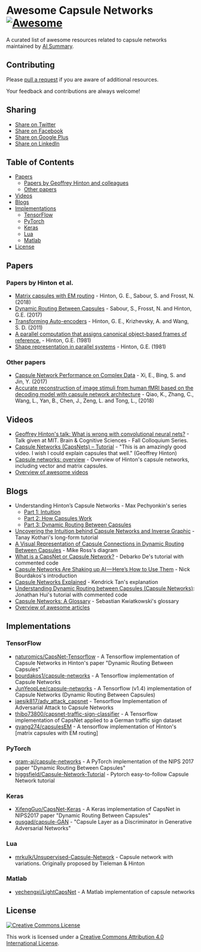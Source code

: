 # Awesome Capsule Networks [![Awesome](https://cdn.rawgit.com/sindresorhus/awesome/d7305f38d29fed78fa85652e3a63e154dd8e8829/media/badge.svg)](https://github.com/sindresorhus/awesome)

A curated list of awesome resources related to capsule networks maintained by [AI Summary](http://aisummary.com).

## Contributing
Please [pull a request](https://github.com/aisummary/awesome-capsule-networks/pulls) if you are aware of additional resources.

Your feedback and contributions are always welcome!

## Sharing
- [Share on Twitter](http://twitter.com/home?status=http://github.com/aisummary/awesome-capsule-networks)
- [Share on Facebook](http://www.facebook.com/sharer/sharer.php?u=http://github.com/aisummary/awesome-capsule-networks)
- [Share on Google Plus](http://plus.google.com/share?url=http://github.com/aisummary/awesome-capsule-networks)
- [Share on LinkedIn](http://www.linkedin.com/shareArticle?mini=true&url=http://github.com/aisummary/awesome-capsule-networks)

## Table of Contents
- [Papers](#papers)
  - [Papers by Geoffrey Hinton and colleagues](#papers-by-hinton-et-al)
  - [Other papers](#other-papers)
- [Videos](#videos)
- [Blogs](#blogs)
- [Implementations](#implementations)
  - [TensorFlow](#tensorflow)
  - [PyTorch](#pytorch)
  - [Keras](#keras)
  - [Lua](#lua)
  - [Matlab](#matlab)
- [License](#license)

## Papers

### Papers by Hinton et al.
- [Matrix capsules with EM routing](https://openreview.net/forum?id=HJWLfGWRb) - Hinton, G. E., Sabour, S. and Frosst, N. (2018)
- [Dynamic Routing Between Capsules](https://arxiv.org/abs/1710.09829) - Sabour, S., Frosst, N. and Hinton, G.E. (2017)
- [Transforming Auto-encoders](http://www.cs.toronto.edu/~fritz/absps/transauto6.pdf) - Hinton, G. E., Krizhevsky, A. and Wang, S. D. (2011)
- [A parallel computation that assigns canonical object-based frames of reference.](http://www.cs.toronto.edu/~fritz/absps/object-based81.pdf) - Hinton, G.E. (1981)
- [Shape representation in parallel systems](http://www.cs.toronto.edu/~fritz/absps/shape81.pdf) - Hinton, G.E. (1981)

### Other papers
- [Capsule Network Performance on Complex Data](https://arxiv.org/pdf/1712.03480.pdf) - Xi, E., Bing, S. and Jin, Y. (2017)
- [Accurate reconstruction of image stimuli from human fMRI based on the decoding model with capsule network architecture](https://arxiv.org/ftp/arxiv/papers/1801/1801.00602.pdf) - Qiao, K., Zhang, C., Wang, L., Yan, B., Chen, J., Zeng, L. and Tong, L., (2018)

## Videos
- [Geoffrey Hinton's talk: What is wrong with convolutional neural nets?](https://www.youtube.com/watch?v=rTawFwUvnLE) - Talk given at MIT. Brain & Cognitive Sciences - Fall Colloquium Series.
- [Capsule Networks (CapsNets) – Tutorial](https://www.youtube.com/watch?v=pPN8d0E3900) - "This is an amazingly good video. I wish I could explain capsules that well."﻿ (Geoffrey Hinton)
- [Capsule networks: overview](https://www.youtube.com/watch?v=YqazfBLLV4U) - Overview of Hinton's capsule networks, including vector and matrix capsules.
- [Overview of awesome videos](http://www.aisummary.com/blog/watch-three-videos-understand-capsule-networks/)

## Blogs
- Understanding Hinton’s Capsule Networks - Max Pechyonkin's series
  - [Part 1: Intuition](https://medium.com/ai%C2%B3-theory-practice-business/understanding-hintons-capsule-networks-part-i-intuition-b4b559d1159b)
  - [Part 2: How Capsules Work](https://medium.com/ai%C2%B3-theory-practice-business/understanding-hintons-capsule-networks-part-ii-how-capsules-work-153b6ade9f66)
  - [Part 3: Dynamic Routing Between Capsules](https://medium.com/ai%C2%B3-theory-practice-business/understanding-hintons-capsule-networks-part-iii-dynamic-routing-between-capsules-349f6d30418)
- [Uncovering the Intuition behind Capsule Networks and Inverse Graphic](https://hackernoon.com/uncovering-the-intuition-behind-capsule-networks-and-inverse-graphics-part-i-7412d121798d) - Tanay Kothari's long-form tutorial
- [A Visual Representation of Capsule Connections in Dynamic Routing Between Capsules](https://medium.com/@mike_ross/a-visual-representation-of-capsule-network-computations-83767d79e737) - Mike Ross's diagram
- [What is a CapsNet or Capsule Network?](https://hackernoon.com/what-is-a-capsnet-or-capsule-network-2bfbe48769cc) - Debarko De's tutorial with commented code
- [Capsule Networks Are Shaking up AI — Here’s How to Use Them](https://hackernoon.com/capsule-networks-are-shaking-up-ai-heres-how-to-use-them-c233a0971952) - Nick Bourdakos's introduction
- [Capsule Networks Explained](https://kndrck.co/posts/capsule_networks_explained/) - Kendrick Tan's explanation
- [Understanding Dynamic Routing between Capsules (Capsule Networks)](https://jhui.github.io/2017/11/03/Dynamic-Routing-Between-Capsules/): Jonathan Hui's tutorial with commented code
- [Capsule Networks: A Glossary](http://www.aisummary.com/blog/capsule-networks-glossary/) - Sebastian Kwiatkowski's glossary
- [Overview of awesome articles](http://www.aisummary.com/blog/three-complementary-capsule-network-tutorials/)

## Implementations

### TensorFlow
- [naturomics/CapsNet-Tensorflow](https://github.com/naturomics/CapsNet-Tensorflow) - A Tensorflow implementation of Capsule Networks in Hinton's paper "Dynamic Routing Between Capsules"
- [bourdakos1/capsule-networks](https://github.com/bourdakos1/capsule-networks) - A Tensorflow implementation of Capsule Networks
- [JunYeopLee/capsule-networks](https://github.com/JunYeopLee/capsule-networks) - A Tensorflow (v1.4) implementation of Capsule Networks (Dynamic Routing Between Capsules)
- [jaesik817/adv_attack_capsnet](https://github.com/jaesik817/adv_attack_capsnet) - Tensorflow Implementation of Adversarial Attack to Capsule Networks
- [thibo73800/capsnet-traffic-sign-classifier](https://github.com/thibo73800/capsnet-traffic-sign-classifier) - A Tensorflow implementation of CapsNet applied to a German traffic sign dataset
- [gyang274/capsulesEM](https://github.com/gyang274/capsulesEM) - A tensorflow implementation of Hinton's [matrix capsules with EM routing]

### PyTorch
- [gram-ai/capsule-networks](https://github.com/gram-ai/capsule-networks) - A PyTorch implementation of the NIPS 2017 paper "Dynamic Routing Between Capsules"
- [higgsfield/Capsule-Network-Tutorial](https://github.com/higgsfield/Capsule-Network-Tutorial) - Pytorch easy-to-follow Capsule Network tutorial

### Keras
- [XifengGuo/CapsNet-Keras](https://github.com/XifengGuo/CapsNet-Keras) - A Keras implementation of CapsNet in NIPS2017 paper "Dynamic Routing Between Capsules"
- [gusgad/capsule-GAN](https://github.com/gusgad/capsule-GAN) - "Capsule Layer as a Discriminator in Generative Adversarial Networks"

### Lua
- [mrkulk/Unsupervised-Capsule-Network](https://github.com/mrkulk/Unsupervised-Capsule-Network) - Capsule network with variations. Originally proposed by Tieleman & Hinton

### Matlab
- [yechengxi/LightCapsNet](https://github.com/yechengxi/LightCapsNet) - A Matlab implementation of capsule networks

## License
[![Creative Commons License](http://i.creativecommons.org/l/by/4.0/88x31.png)](http://creativecommons.org/licenses/by/4.0/)

This work is licensed under a [Creative Commons Attribution 4.0 International License](https://creativecommons.org/licenses/by/4.0/).
